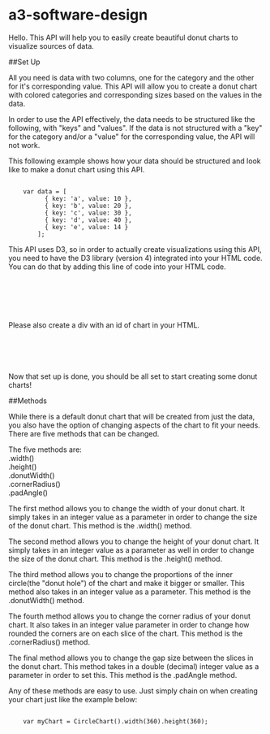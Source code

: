 # a3-software-design

Hello. This API will help you to easily create beautiful donut charts to visualize sources of data.

##Set Up

All you need is data with two columns, one for the category and the other for it's corresponding value. This API will allow you to create a donut chart with colored categories and corresponding sizes based on the values in the data.

In order to use the API effectively, the data needs to be structured like the following, with "keys" and "values". If the data is not structured with a "key" for the category and/or a "value" for the corresponding value, the API will not work.

This following example shows how your data should be structured and look like to make a donut chart using this API.

<pre><code>      
	var data = [
          { key: 'a', value: 10 },
          { key: 'b', value: 20 },
          { key: 'c', value: 30 },
          { key: 'd', value: 40 },
          { key: 'e', value: 14 }
        ];
</code></pre>

This API uses D3, so in order to actually create visualizations using this API, you need to have the D3 library (version 4) integrated into your HTML code. You can do that by adding this line of code into your HTML code.

<pre><code>  

<script src="https://cdnjs.cloudflare.com/ajax/libs/d3/4.8.0/d3.min.js"></script>

</code></pre>

Please also create a div with an id of chart in your HTML.

<pre><code>  

<div id="chart"></div>

</code></pre>

Now that set up is done, you should be all set to start creating some donut charts!

##Methods

While there is a default donut chart that will be created from just the data, you also have the option of changing aspects of the chart to fit your needs. There are five methods that can be changed. 

The five methods are:<br>
.width()<br>
.height()<br>
.donutWidth()<br>
.cornerRadius()<br>
.padAngle()<br>

The first method allows you to change the width of your donut chart. It simply takes in an integer value as a parameter in order to change the size of the donut chart. This method is the .width() method.

The second method allows you to change the height of your donut chart. It simply takes in an integer value as a parameter as well in order to change the size of the donut chart. This method is the .height() method.

The third method allows you to change the proportions of the inner circle(the "donut hole") of the chart and make it bigger or smaller. This method also takes in an integer value as a parameter. This method is the .donutWidth() method.

The fourth method allows you to change the corner radius of your donut chart. It also takes in an integer value parameter in order to change how rounded the corners are on each slice of the chart. This method is the .cornerRadius() method.

The final method allows you to change the gap size between the slices in the donut chart. This method takes in a double (decimal) integer value as a parameter in order to set this. This method is the .padAngle method.

Any of these methods are easy to use. Just simply chain on when creating your chart just like the example below:

<pre><code>      
	var myChart = CircleChart().width(360).height(360);
</code></pre>
